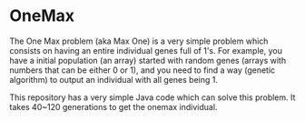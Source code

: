 # OneMax

The One Max problem (aka Max One) is a very simple problem which consists on having an entire individual genes full of 1's.
For example, you have a initial population (an array) started with random genes (arrays with numbers that can be either 0 or 1), and you need to find a way (genetic algorithm) to output an individual with all genes being 1.

This repository has a very simple Java code which can solve this problem.
It takes 40~120 generations to get the onemax individual. 
